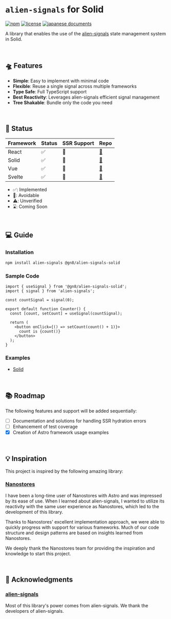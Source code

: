 # `alien-signals` for Solid

[![npm](https://img.shields.io/npm/v/@gn8/alien-signals-solid)](https://www.npmjs.com/package/@gn8/alien-signals-solid)
[![license](https://img.shields.io/github/license/gn8-ai/universe-alien-signals)](https://github.com/gn8-ai/universe-alien-signals/blob/main/LICENSE.md)
[![japanese documents](https://img.shields.io/badge/documents-Japanese-blue)](README.ja.md)

A library that enables the use of the [alien-signals](https://github.com/stackblitz/alien-signals) state management system in Solid.

<br />

## 🛸 Features

- **Simple**: Easy to implement with minimal code
- **Flexible**: Reuse a single signal across multiple frameworks
- **Type Safe**: Full TypeScript support
- **Best Reactivity**: Leverages alien-signals efficient signal management
- **Tree Shakable**: Bundle only the code you need

<br />

## 🔌 Status

| Framework | Status | SSR Support | Repo                          |
| --------- | ------ | ----------- | ----------------------------- |
| React     | ✅     | 🔼          | [🔗](../alien-signals-react)  |
| Solid     | ✅     | 🔼          | [🔗](../alien-signals-solid)  |
| Vue       | ✅     | 🔼          | [🔗](../alien-signals-vue)    |
| Svelte    | ✅     | 🔼          | [🔗](../alien-signals-svelte) |

- ✅: Implemented
- 🔼: Avoidable
- ⚠️: Unverified
- ⌛️: Coming Soon

<br />

## 💻 Guide

### Installation

```sh
npm install alien-signals @gn8/alien-signals-solid
```

### Sample Code

<!-- prettier-ignore -->
```tsx
import { useSignal } from '@gn8/alien-signals-solid';
import { signal } from 'alien-signals';

const countSignal = signal(0);

export default function Counter() {
  const [count, setCount] = useSignal(countSignal);

  return (
    <button onClick={() => setCount(count() + 1)}>
      count is {count()}
    </button>
  );
}
```

### Examples

- [Solid](../../@examples/solid-with-alien-signals)

<br />

## 📚 Roadmap

The following features and support will be added sequentially:

- [ ] Documentation and solutions for handling SSR hydration errors
- [ ] Enhancement of test coverage
- [x] Creation of Astro framework usage examples

<br />

## 💡 Inspiration

This project is inspired by the following amazing library:

### [Nanostores](https://github.com/nanostores/nanostores)

I have been a long-time user of Nanostores with Astro and was impressed by its ease of use. When I learned about alien-signals, I wanted to utilize its reactivity with the same user experience as Nanostores, which led to the development of this library.

Thanks to Nanostores' excellent implementation approach, we were able to quickly progress with support for various frameworks. Much of our code structure and design patterns are based on insights learned from Nanostores.

We deeply thank the Nanostores team for providing the inspiration and knowledge to start this project.

<br />

## 🎉 Acknowledgments

### [alien-signals](https://github.com/stackblitz/alien-signals)

Most of this library's power comes from alien-signals.
We thank the developers of alien-signals.
